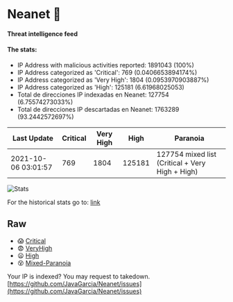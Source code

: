# Neanet :hocho:
#### Threat intelligence feed
#### The stats:

- IP Address with malicious activities reported: 1891043 (100%)
- IP Address categorized as 'Critical':  769 (0.0406653894174%)
- IP Address categorized as 'Very High':  1804 (0.0953970903887%)
- IP Address categorized as 'High':  125181 (6.61968025053)
- Total de direcciones IP indexadas en Neanet:  127754 (6.75574273033%)
- Total de direcciones IP descartadas en Neanet:  1763289 (93.2442572697%)

| Last Update | Critical | Very High | High | Paranoia |
| --- | --- | --- | --- | --- |
| 2021-10-06 03:01:57 | 769 | 1804 | 125181 | 127754 mixed list (Critical + Very High + High)|

![Stats](https://docs.google.com/spreadsheets/d/e/2PACX-1vSnaNMIXVabIpDJjufMlzH7poXnshF3mgd8Is1g9ytUEzVsP5my4Trn8f-xkoLLQ38xpL3HtmUexLo6/pubchart?oid=501124687&format=image)

For the historical stats go to: [link](/stats.csv)
## Raw
- :scream: [Critical](https://raw.githubusercontent.com/JavaGarcia/Neanet/master/blacklists/neanet_critical.txt)
- :fearful: [VeryHigh](https://raw.githubusercontent.com/JavaGarcia/Neanet/master/blacklists/neanet_veryHigh.txtt)
- :frowning: [High](https://raw.githubusercontent.com/JavaGarcia/Neanet/master/blacklists/neanet_high.txt)
- :dizzy_face: [Mixed-Paranoia](https://raw.githubusercontent.com/JavaGarcia/Neanet/master/blacklists/neanet_all.txt)


Your IP is indexed? You may request to takedown. [https://github.com/JavaGarcia/Neanet/issues](https://github.com/JavaGarcia/Neanet/issues)













































































































































































































































































































































































































































































































































































































































































































































































































































































































































































































































































































































































































































































































































































































































































































































































































































































































































































































































































































































































































































































































































































































































































































































































































































































































































































































































































































































































































































































































































































































































































































































































































































































































































































































































































































































































































































































































































































































































































































































































































































































































































































































































































































































































































































































































































































































































































































































































































































































































































































































































































































































































































































































































































































































































































































































































































































































































































































































































































































































































































































































































































































































































































































































































































































































































































































































































































































































































































































































































































































































































































































































































































































































































































































































































































































































































































































































































































































































































































































































































































































































































































































































































































































































































































































































































































































































































































































































































































































































































































































































































































































































































































































































































































































































































































